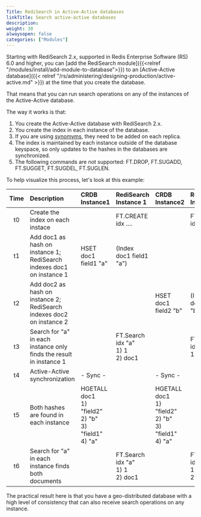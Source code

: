 ```yaml
---
Title: RediSearch in Active-Active databases
linkTitle: Search active-active databases
description:
weight: 30
alwaysopen: false
categories: ["Modules"]
---
```

Starting with RediSearch 2.x, supported in Redis Enterprise Software (RS) 6.0 and higher, you can [add the RediSearch module]({{<relref "/modules/install/add-module-to-database">}}) to an [Active-Active database]({{< relref "/rs/administering/designing-production/active-active.md" >}}) at the time that you create the database.

That means that you can run search operations on any of the instances of the Active-Active database.

The way it works is that:

1. You create the Active-Active database with RediSearch 2.x.
1. You create the index in each instance of the database.
1. If you are using [synomyms](https://oss.redislabs.com/redisearch/Synonyms/), they need to be added on each replica.
1. The index is maintained by each instance outside of the database keyspace, so only updates to the hashes in the databases are synchronized.
1. The following commands are not supported: FT.DROP, FT.SUGADD, FT.SUGGET, FT.SUGDEL, FT.SUGLEN.

To help visualize this process, let's look at this example:

| Time  | Description | CRDB Instance1 | RediSearch Instance 1 | CRDB Instance2 | RediSearch Instance 2 |
| :---: | :--- | :--- | :--- | :--- | :--- |
|  t0 | Create the index on each instace |  | FT.CREATE idx .... |  | FT.CREATE idx .... |
|  t1 | Add doc1 as hash on instance 1; RediSearch indexes doc1 on instance 1 | HSET doc1 field1 "a" | (Index doc1 field1 "a") |  |  |
|  t2 | Add doc2 as hash on instance 2; RediSearch indexes doc2 on instance 2 |  |  | HSET doc1 field2 "b" | (Index doc1 field2 "b") |
|  t3 | Search for "a" in each instance only finds the result in instance 1 |  | FT.Search idx "a"<br/>1) 1<br/>2) doc1 |  | FT.Search idx "a"<br/>1) 0 |
|  t4 | Active-Active synchronization | - Sync - |  | - Sync - |  |
|  t5 | Both hashes are found in each instance | HGETALL doc1<br/>1) "field2"<br/>2) "b"<br/>3) "field1"<br/>4) "a" |  | HGETALL doc1<br/>1) "field2"<br/>2) "b"<br/>3) "field1"<br/>4) "a" |  |
|  t6 | Search for "a" in each instance finds both documents |  | FT.Search idx "a"<br/>1) 1<br/>2) doc1 |  | FT.Search idx "a"<br/>1) 1<br/>2) doc1 |

The practical result here is that you have a geo-distributed database with a high level of consistency that can also receive search operations on any instance.
